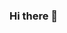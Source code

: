 ### Hi there 👋

<!--I'm Zach! Welcome to my github profile.
I am currently 19, and I am working my way up to call myself a developer... yet. I am currently toward that goal by attending a Full Stack Web Developer bootcamp. Right now, I would call myself a hacker more than anything, although I would not say that in the traditional picture that media would paint of it. Although I don't fluently know any coding languages, I instead know enough to attempt to understand what I see. I end up looking at code for a long time, while attempting to try to understand what I am looking at. Then I try to hack something together, or bend it to my will. Most of my experience has come from many prior years of World of Warcraft and modifying addons in LUA to do what I want. I even tried my hand at it one time. It didn't end well.

Stuff to know about me:
I've contributed to open-source repositories for games like World of Warcraft and Rust. (Check out my pinned repos.)
I have 14 years experience in military(8) and law enforcement(6) fields.
I am a Hockey fan. San Jose Sharks & Idaho Steelheads
I am huge video game fan. I love exploring new worlds, and sometimes that is with other people.
I love gaming LAN parties and conventions.
My favorite things:
Hobbies: Spending time with my wife and son while we go camping, play games, spend the day at the water park, or just chill.
Games: Halo, Destiny & Cyberpunk 2077.
Movies: Back to the Future, Shawshank, Blade Runner, The Matrix, and the MCU.
Music: Rock, Metal & Synthwave.
**ZachYentsch/ZachYentsch** is a ✨ _special_ ✨ repository because its `README.md` (this file) appears on your GitHub profile.

Here are some ideas to get you started:

- 🔭 I’m currently working on ...
- 🌱 I’m currently learning ...
- 👯 I’m looking to collaborate on ...
- 🤔 I’m looking for help with ...
- 💬 Ask me about ...
- 📫 How to reach me: ...
- 😄 Pronouns: ...
- ⚡ Fun fact: ...
-->
